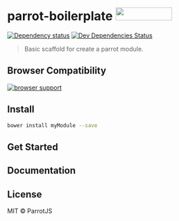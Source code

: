 # parrot-boilerplate <a href="http://bower.io/search/?q=parrotjs"><img src="http://benschwarz.github.io/bower-badges/badge@2x.png" width="130" height="30"></a>

[![Dependency status](http://img.shields.io/david/parrotjs/Parrotjs.svg?style=flat)](https://david-dm.org/parrotjs/parrotjs)
[![Dev Dependencies Status](http://img.shields.io/david/dev/parrotjs/Parrotjs.svg?style=flat)](https://david-dm.org/parrotjs/parrotjs#info=devDependencies)

> Basic scaffold for create a parrot module.

## Browser Compatibility

[![browser support](https://ci.testling.com/parrotjs/parrotjs.png)](https://ci.testling.com/parrotjs/parrotjs)

## Install

```bash
bower install myModule --save
```

## Get Started

## Documentation

## License

MIT © ParrotJS
